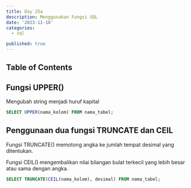 ```yaml
---
title: Day 25a
description: Menggunakan Fungsi SQL
date: '2023-11-18'
categories:
  - sql

published: true
---
```


## Table of Contents

## Fungsi UPPER()

Mengubah string menjadi huruf kapital

```sql
SELECT UPPER(nama_kolom) FROM nama_tabel;
```

## Penggunaan dua fungsi TRUNCATE dan CEIL

Fungsi TRUNCATE() memotong angka ke jumlah tempat desimal yang ditentukan.

Fungsi CEIL() mengembalikan nilai bilangan bulat terkecil yang lebih besar atau sama dengan angka.

```sql
SELECT TRUNCATE(CEIL(nama_kolom), desimal) FROM nama_tabel;
```
